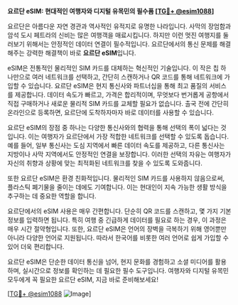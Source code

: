 **요르단 eSIM: 현대적인 여행자와 디지털 유목민의 필수품 [[TG💪+ @esim1088](https://t.me/s/esim1088)]**

요르단은 아름다운 자연 경관과 역사적인 유적지로 유명한 나라입니다. 사막의 장엄함과 암석 도시 페트라의 신비는 많은 여행객을 매료시킵니다. 하지만 이런 멋진 여행지를 둘러보기 위해서는 안정적인 데이터 연결이 필수적입니다. 요르단에서의 통신 문제를 해결해주는 강력한 해결책이 바로 **요르단 eSIM**입니다.

eSIM은 전통적인 물리적인 SIM 카드를 대체하는 혁신적인 기술입니다. 이 작은 칩 하나만으로 여러 네트워크를 선택하고, 간단히 스캔하거나 QR 코드를 통해 네트워크에 가입할 수 있습니다. 요르단 eSIM은 현지 통신사와 파트너십을 통해 최고 품질의 서비스를 제공합니다. 데이터 속도가 빠르고, 가격은 합리적이며, 무엇보다 번거롭게 공항에서 직접 구매하거나 새로운 물리적 SIM 카드를 교체할 필요가 없습니다. 출국 전에 간단히 온라인으로 등록하면, 요르단에 도착하자마자 바로 데이터를 사용할 수 있습니다.

요르단 eSIM의 장점 중 하나는 다양한 통신사와의 협력을 통해 선택의 폭이 넓다는 것입니다. 이는 여행자가 요르단에서 가장 적합한 네트워크를 선택할 수 있도록 돕습니다. 예를 들어, 일부 통신사는 도심 지역에서 빠른 데이터 속도를 제공하고, 다른 통신사는 지방이나 사막 지역에서도 안정적인 연결을 보장합니다. 이러한 선택의 자유는 여행자가 자신의 취향과 상황에 맞는 최적화된 네트워크를 찾을 수 있도록 도와줍니다.

또한 요르단 eSIM은 환경 친화적입니다. 물리적인 SIM 카드를 사용하지 않음으로써, 플라스틱 폐기물을 줄이는 데에도 기여합니다. 이는 현대인이 지속 가능한 생활 방식을 추구하는 데 중요한 역할을 합니다.

요르단에서의 eSIM 사용은 매우 간편합니다. 단순히 QR 코드를 스캔하고, 몇 가지 기본 정보를 입력하면 됩니다. 특히 여행 중 긴급하게 데이터를 필요로 하는 경우, 이 과정은 매우 시간 절약형입니다. 또한, 요르단 eSIM은 언어의 장벽을 극복하기 위해 영어뿐만 아니라 다양한 언어로 지원됩니다. 따라서 한국어를 비롯한 여러 언어로 쉽게 가입할 수 있어 더욱 편리합니다.

요르단 eSIM은 단순한 데이터 통신을 넘어, 현지 문화를 경험하고 소셜 미디어를 활용하며, 실시간으로 정보를 확인하는 데 필요한 필수 도구입니다. 여행자와 디지털 유목민 모두에게 꼭 필요한 요르단 eSIM, 지금 바로 준비해보세요!

[[TG💪+ @esim1088](https://t.me/s/esim1088) ![Image](https://i.postimg.cc/Y0z9fWf4/image.png)]